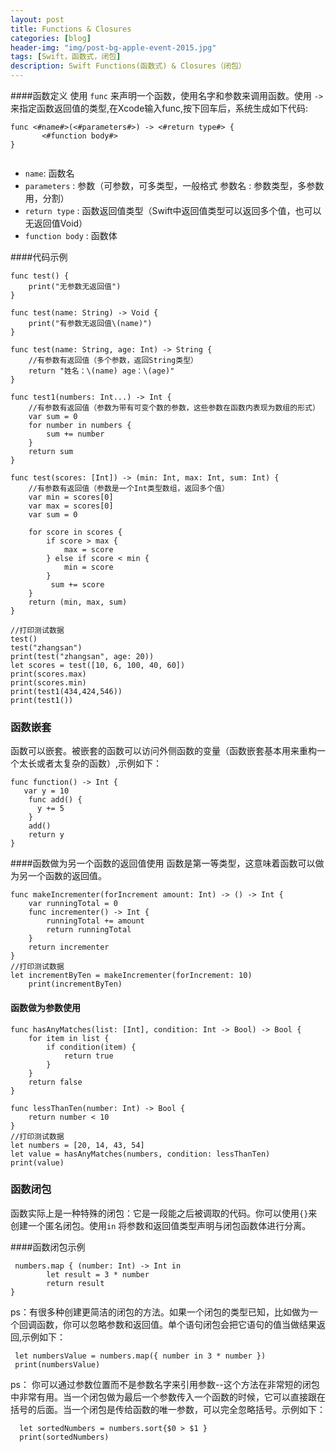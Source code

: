 ```yaml
---
layout: post
title: Functions & Closures
categories: [blog]
header-img: "img/post-bg-apple-event-2015.jpg"
tags: [Swift，函数式，闭包]
description: Swift Functions(函数式) & Closures（闭包）
---
```


####函数定义
   使用 `func` 来声明一个函数，使用名字和参数来调用函数。使用 `->` 来指定函数返回值的类型,在Xcode输入func,按下回车后，系统生成如下代码:
 
```
func <#name#>(<#parameters#>) -> <#return type#> {
       <#function body#>
}
    
```
 *  `name`: 函数名
 *  `parameters` : 参数（可参数，可多类型，一般格式 参数名 : 参数类型，多参数用，分割）
 *  `return type` : 函数返回值类型（Swift中返回值类型可以返回多个值，也可以无返回值Void）
 *  `function body` : 函数体
 
####代码示例

    func test() {
        print("无参数无返回值")
    }
    
    func test(name: String) -> Void {
        print("有参数无返回值\(name)")
    }
    
    func test(name: String, age: Int) -> String {
        //有参数有返回值（多个参数，返回String类型）
        return "姓名：\(name) age：\(age)"
    }
    
    func test1(numbers: Int...) -> Int {
        //有参数有返回值（参数为带有可变个数的参数，这些参数在函数内表现为数组的形式）
        var sum = 0
        for number in numbers {
            sum += number
        }
        return sum
    }
    
    func test(scores: [Int]) -> (min: Int, max: Int, sum: Int) {
        //有参数有返回值（参数是一个Int类型数组，返回多个值）
        var min = scores[0]
        var max = scores[0]
        var sum = 0
        
        for score in scores {
            if score > max {
                max = score
            } else if score < min {
                min = score
            }
             sum += score
        }
        return (min, max, sum)
    }

	//打印测试数据
	test()
	test("zhangsan")
	print(test("zhangsan", age: 20))
	let scores = test([10, 6, 100, 40, 60])
	print(scores.max)
	print(scores.min)
	print(test1(434,424,546))
	print(test1())


 
### 函数嵌套
 
  函数可以嵌套。被嵌套的函数可以访问外侧函数的变量（函数嵌套基本用来重构一个太长或者太复杂的函数）,示例如下：
  
  	func function() -> Int {
       var y = 10
        func add() {
          y += 5
        }
        add()
        return y
    }
 
 
####函数做为另一个函数的返回值使用
  函数是第一等类型，这意味着函数可以做为另一个函数的返回值。
  
      
    func makeIncrementer(forIncrement amount: Int) -> () -> Int {
        var runningTotal = 0
        func incrementer() -> Int {
            runningTotal += amount
            return runningTotal
        }
        return incrementer
    }
    //打印测试数据
    let incrementByTen = makeIncrementer(forIncrement: 10)
        print(incrementByTen)


#### 函数做为参数使用
	func hasAnyMatches(list: [Int], condition: Int -> Bool) -> Bool {
        for item in list {
            if condition(item) {
                return true
            }
        }
        return false
    }
    
    func lessThanTen(number: Int) -> Bool {
        return number < 10
    }
    //打印测试数据
    let numbers = [20, 14, 43, 54]
	let value = hasAnyMatches(numbers, condition: lessThanTen)
	print(value)
	
### 函数闭包
 
 函数实际上是一种特殊的闭包：它是一段能之后被调取的代码。你可以使用`{}`来创建一个匿名闭包。使用`in` 将参数和返回值类型声明与闭包函数体进行分离。
 
####函数闭包示例
 
 	 numbers.map { (number: Int) -> Int in
            let result = 3 * number
            return result
	}
ps：有很多种创建更简洁的闭包的方法。如果一个闭包的类型已知，比如做为一个回调函数，你可以忽略参数和返回值。单个语句闭包会把它语句的值当做结果返回,示例如下：
   
  	 let numbersValue = numbers.map({ number in 3 * number })
     print(numbersValue)
 
ps： 你可以通过参数位置而不是参数名字来引用参数--这个方法在非常短的闭包中非常有用。当一个闭包做为最后一个参数传入一个函数的时候，它可以直接跟在括号的后面。当一个闭包是传给函数的唯一参数，可以完全忽略括号。示例如下：

	  let sortedNumbers = numbers.sort{$0 > $1 }
      print(sortedNumbers)
  
 
